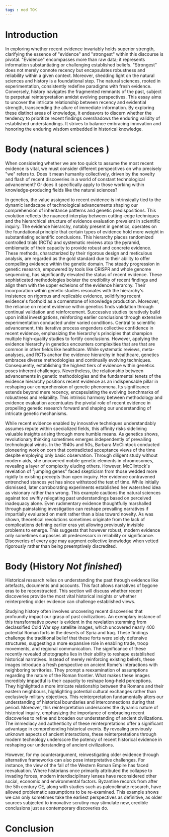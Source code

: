 ```yaml
---
tags : mod TOK
---
```

# Introduction

In exploring whether recent evidence invariably holds superior strength, clarifying the essence of "evidence" and "strongest" within this discourse is pivotal. "Evidence" encompasses more than raw data; it represents information substantiating or challenging established beliefs. "Strongest" does not merely connote recency but encapsulates robustness and reliability within a given context.
Moreover, shedding light on the natural sciences and history is a foundational step. The natural sciences, rooted in experimentation, consistently redefine paradigms with fresh evidence. Conversely, history navigates the fragmented remnants of the past, subject to perpetual reinterpretation amidst evolving perspectives.
This essay aims to uncover the intricate relationship between recency and evidential strength, transcending the allure of immediate information. By exploring these distinct areas of knowledge, it endeavors to discern whether the tendency to prioritize recent findings overshadows the enduring validity of established understandings. It strives to balance embracing innovation and honoring the enduring wisdom embedded in historical knowledge.
# Body (natural sciences )
When considering whether we are too quick to assume the most recent evidence is vital, we must consider different perspectives on who precisely "we" refers to. Does it mean humanity collectively, driven by the novelty and flash of recent discoveries in a world of constant technological advancement? Or does it specifically apply to those working within knowledge-producing fields like the natural sciences?

In genetics, the value assigned to recent evidence is intrinsically tied to the dynamic landscape of technological advancements shaping our comprehension of inheritance patterns and genetic predispositions. This evolution reflects the nuanced interplay between cutting-edge techniques and the hierarchical structure of evidence evaluation prevalent in scientific inquiry.
The evidence hierarchy, notably present in genetics, operates on the foundational principle that certain types of evidence hold more weight in substantiating scientific conclusions. This hierarchy places randomized controlled trials (RCTs) and systematic reviews atop the pyramid, emblematic of their capacity to provide robust and concrete evidence. These methods, characterized by their rigorous design and meticulous analysis, are regarded as the gold standard due to their ability to offer compelling evidence within the genetic domain.
The steady progression in genetic research, empowered by tools like CRISPR and whole genome sequencing, has significantly elevated the status of recent evidence. These sophisticated methodologies bolster the credibility of recent findings and align them with the upper echelons of the evidence hierarchy. Their incorporation within genetic studies resonates with the hierarchy's insistence on rigorous and replicable evidence, solidifying recent evidence's foothold as a cornerstone of knowledge production.
Moreover, the reliance on recent evidence within genetics finds validation through continual validation and reinforcement. Successive studies iteratively build upon initial investigations, reinforcing earlier conclusions through extensive experimentation conducted under varied conditions. Central to scientific advancement, this iterative process engenders collective confidence in recent evidence, emphasizing the hierarchy's principles that champion multiple high-quality studies to fortify conclusions.
However, applying the evidence hierarchy in genetics encounters complexities that are that are common in other fields like healthcare. While systematic reviews, meta-analyses, and RCTs anchor the evidence hierarchy in healthcare, genetics embraces diverse methodologies and continually evolving techniques. Consequently, establishing the highest tiers of evidence within genetics poses inherent challenges.
Nevertheless, the relationship between advancements in genetic methodologies and the fundamental tenets of the evidence hierarchy positions recent evidence as an indispensable pillar in reshaping our comprehension of genetic phenomena. Its significance extends beyond mere recency, encapsulating the evolving benchmarks of robustness and reliability. This intrinsic harmony between methodology and evidence evaluation accentuates the pivotal role of recent evidence in propelling genetic research forward and shaping our understanding of intricate genetic mechanisms.

While recent evidence enabled by innovative techniques understandably assumes repute within specialized fields, this affinity risks sidelining valuable insights arising through more humble means. As genetics shows, revolutionary thinking sometimes emerges independently of prevailing technological winds. In the 1940s and 50s, Barbara McClintock conducted pioneering work on corn that contradicted acceptance views of the time despite employing only basic observation. Through diligent study without modern aids, she uncovered mobile genetic elements in chromosomes, revealing a layer of complexity eluding others.
However, McClintock's revelation of "jumping genes" faced skepticism from those wedded more rigidly to existing precepts than open inquiry. Her evidence contravened entrenched stances yet has since withstood the test of time. While initially dismissed, later corroborating experiments established her watershed idea as visionary rather than wrong. This example cautions the natural sciences against too swiftly relegating past understandings based on perceived inadequacy alone.
Even rudimentary evidence thoughtfully marshalled through painstaking investigation can reshape prevailing narratives if impartially evaluated on merit rather than a bias toward novelty. As was shown, theoretical revolutions sometimes originate from the lack of complications defining earlier eras yet allowing previously invisible problems to emerge. This suggests that however robust, modern evidence only sometimes surpasses all predecessors in reliability or significance. Discoveries of every age may augment collective knowledge when vetted rigorously rather than being preemptively discredited.

# Body (History *Not finished*)
Historical research relies on understanding the past through evidence like artefacts, documents and accounts. This fact allows narratives of bygone eras to be reconstructed. This section will discuss whether recent discoveries provide the most vital historical insights or whether reinterpreting older evidence can challenge established views.

Studying history often involves uncovering recent discoveries that profoundly impact our grasp of past civilizations. An exemplary instance of this transformative power is evident in the revelation stemming from declassified Cold War spy satellite images, which uncovered nearly 400 potential Roman forts in the deserts of Syria and Iraq. These findings challenge the traditional belief that these forts were solely defensive structures, suggesting a more expansive role in enabling trade, troop movements, and regional communication.
The significance of these recently revealed photographs lies in their ability to reshape established historical narratives. Instead of merely reinforcing existing beliefs, these images introduce a fresh perspective on ancient Rome's interactions with neighboring territories. They prompt a reexamination of assumptions regarding the nature of the Roman frontier.
What makes these images incredibly impactful is their capacity to reshape long-held perceptions. They highlighted a more intricate relationship between the Romans and their eastern neighbours, highlighting potential cultural exchanges rather than exclusively military objectives. This reinterpretation fundamentally alters our understanding of historical boundaries and interconnections during that period.
Moreover, this reinterpretation underscores the dynamic nature of historical inquiry, emphasizing the importance of embracing recent discoveries to refine and broaden our understanding of ancient civilizations.
The immediacy and authenticity of these reinterpretations offer a significant advantage in comprehending historical events. By revealing previously unknown aspects of ancient interactions, these reinterpretations through modern technology underscore the potency of recent historical evidence in reshaping our understanding of ancient civilizations.

However, for my counterargument, reinvestigating older evidence through alternative frameworks can also pose interpretative challenges. For instance, the view of the fall of the Western Roman Empire has faced reevaluation. Where historians once primarily attributed the collapse to invading forces, modern interdisciplinary lenses have reconsidered other social, economic and environmental factors. Byzantine records from after the 5th century CE, along with studies such as paleoclimate research, have allowed problematic assumptions to be re-examined. This example shows we can only sometimes take the earliest perspectives as definitive, as older sources subjected to innovative scrutiny may stimulate new, credible conclusions just as contemporary discoveries do.

# Conclusion

